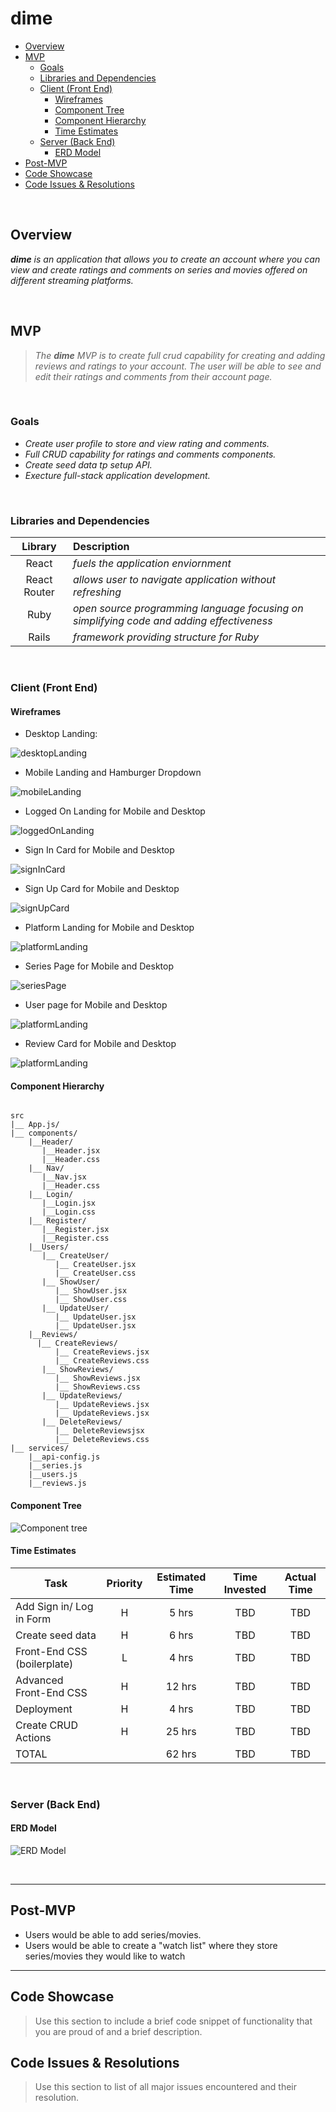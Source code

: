 # dime <!-- omit in toc -->
- [Overview](#overview)
- [MVP](#mvp)
  - [Goals](#goals)
  - [Libraries and Dependencies](#libraries-and-dependencies)
  - [Client (Front End)](#client-front-end)
    - [Wireframes](#wireframes)
    - [Component Tree](#component-tree)
    - [Component Hierarchy](#component-hierarchy)
    - [Time Estimates](#time-estimates)
  - [Server (Back End)](#server-back-end)
    - [ERD Model](#erd-model)
- [Post-MVP](#post-mvp)
- [Code Showcase](#code-showcase)
- [Code Issues & Resolutions](#code-issues--resolutions)

<br>

## Overview

_**dime** is an application that allows you to create an account where you can view and create ratings and comments on series and movies offered on different streaming platforms._


<br>

## MVP

> _The **dime** MVP is to create full crud capability for creating and adding reviews and ratings to your account. The user will be able to see and edit their ratings and comments from their account page._



<br>

### Goals

- _Create user profile to store and view rating and comments._
- _Full CRUD capability for ratings and comments components._
- _Create seed data tp setup API._
- _Execture full-stack application development._


<br>

### Libraries and Dependencies

|     Library      | Description                                |
| :--------------: | :----------------------------------------- |
|      React       | _fuels the application enviornment_ |
|   React Router   | _allows user to navigate application without refreshing_ |
|       Ruby       | _open source programming language focusing on simplifying code and adding effectiveness_ |
|     Rails      | _framework providing structure for Ruby_ |


<br>

### Client (Front End)

#### Wireframes

- Desktop Landing:

![desktopLanding](./assets/desktopLanding.png)

- Mobile Landing and Hamburger Dropdown

![mobileLanding](./assets/mobileLanding.png)

- Logged On Landing for Mobile and Desktop

![loggedOnLanding](./assets/loggedInLanding.png)

- Sign In Card for Mobile and Desktop

![signInCard](./assets/signInCard.png)

- Sign Up Card for Mobile and Desktop

![signUpCard](./assets/signUpCard.png)

- Platform Landing for Mobile and Desktop

![platformLanding](./assets/platformLanding.png)

- Series Page for Mobile and Desktop

![seriesPage](./assets/seriesPage.png)

- User page for Mobile and Desktop

![platformLanding](./assets/userPage.png)

- Review Card for Mobile and Desktop

![platformLanding](./assets/reviewCard.png)


#### Component Hierarchy

``` structure

src
|__ App.js/
|__ components/
    |__Header/
       |__Header.jsx
       |__Header.css
    |__ Nav/
       |__Nav.jsx
       |__Header.css
    |__ Login/
       |__Login.jsx
       |__Login.css
    |__ Register/
       |__Register.jsx
       |__Register.css
    |__Users/
       |__ CreateUser/
          |__ CreateUser.jsx
          |__ CreateUser.css
       |__ ShowUser/
          |__ ShowUser.jsx
          |__ ShowUser.css
       |__ UpdateUser/
          |__ UpdateUser.jsx
          |__ UpdateUser.jsx   
    |__Reviews/
      |__ CreateReviews/
          |__ CreateReviews.jsx
          |__ CreateReviews.css
       |__ ShowReviews/
          |__ ShowReviews.jsx
          |__ ShowReviews.css
       |__ UpdateReviews/
          |__ UpdateReviews.jsx
          |__ UpdateReviews.jsx
       |__ DeleteReviews/
          |__ DeleteReviewsjsx
          |__ DeleteReviews.css
|__ services/
    |__api-config.js
    |__series.js
    |__users.js
    |__reviews.js

```

#### Component Tree
![Component tree](./assets/componentTree.png)

#### Time Estimates

| Task                | Priority | Estimated Time | Time Invested | Actual Time |
| ------------------- | :------: | :------------: | :-----------: | :---------: |
| Add Sign in/ Log in Form    |    H     |     5 hrs      |     TBD     |    TBD   |
| Create seed data |    H     |     6 hrs      |     TBD  | TBD
| Front-End CSS (boilerplate)|    L   |     4 hrs      |     TBD  | TBD
| Advanced Front-End CSS |    H     |     12 hrs      |     TBD  | TBD
| Deployment |    H     |     4 hrs      |     TBD  | TBD
| Create CRUD Actions |    H     |     25 hrs      |     TBD    |     TBD     |
| TOTAL               |          |     62 hrs      |     TBD    |     TBD     |



<br>

### Server (Back End)

#### ERD Model
![ERD Model](./assets/erdModel.png)


<br>

***

## Post-MVP

- Users would be able to add series/movies.
- Users would be able to create a "watch list" where they store series/movies they would like to watch

***

## Code Showcase

> Use this section to include a brief code snippet of functionality that you are proud of and a brief description.

## Code Issues & Resolutions

> Use this section to list of all major issues encountered and their resolution.
